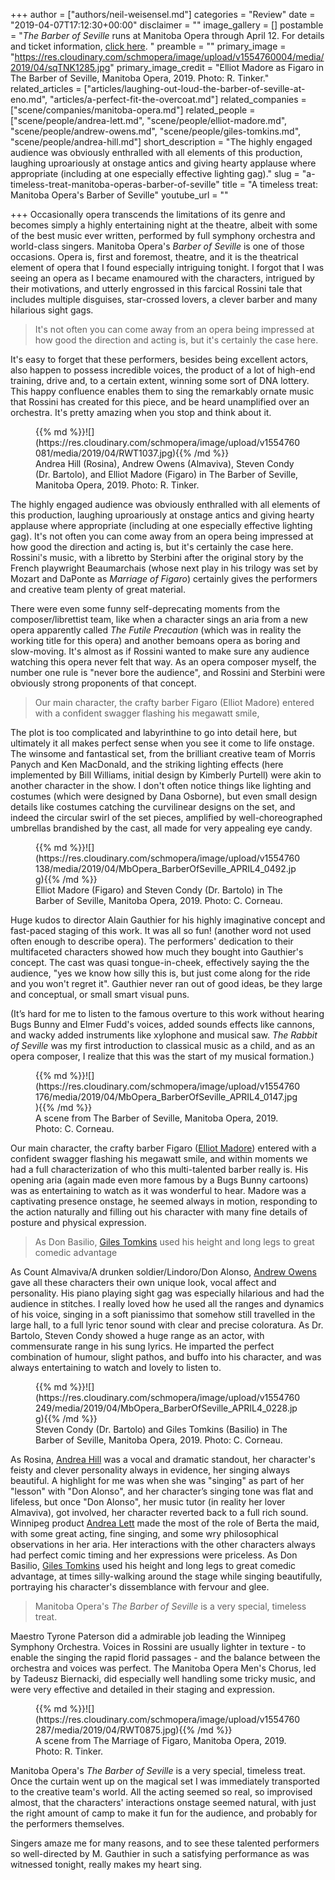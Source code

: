 +++
author = ["authors/neil-weisensel.md"]
categories = "Review"
date = "2019-04-07T17:12:30+00:00"
disclaimer = ""
image_gallery = []
postamble = "_The Barber of Seville_ runs at Manitoba Opera through April 12. For details and ticket information, [click here](https://mbopera.ca/season/the-barber-of-seville/). "
preamble = ""
primary_image = "https://res.cloudinary.com/schmopera/image/upload/v1554760004/media/2019/04/sqTNK1285.jpg"
primary_image_credit = "Elliot Madore as Figaro in The Barber of Seville, Manitoba Opera, 2019. Photo: R. Tinker."
related_articles = ["articles/laughing-out-loud-the-barber-of-seville-at-eno.md", "articles/a-perfect-fit-the-overcoat.md"]
related_companies = ["scene/companies/manitoba-opera.md"]
related_people = ["scene/people/andrea-lett.md", "scene/people/elliot-madore.md", "scene/people/andrew-owens.md", "scene/people/giles-tomkins.md", "scene/people/andrea-hill.md"]
short_description = "The highly engaged audience was obviously enthralled with all elements of this production, laughing uproariously at onstage antics and giving hearty applause where appropriate (including at one especially effective lighting gag)."
slug = "a-timeless-treat-manitoba-operas-barber-of-seville"
title = "A timeless treat: Manitoba Opera's Barber of Seville"
youtube_url = ""

+++
Occasionally opera transcends the limitations of its genre and becomes simply a highly entertaining night at the theatre, albeit with some of the best music ever written, performed by full symphony orchestra and world-class singers. Manitoba Opera's _Barber of Seville_ is one of those occasions. Opera is, first and foremost, theatre, and it is the theatrical element of opera that I found especially intriguing tonight. I forgot that I was seeing an opera as I became enamoured with the characters, intrigued by their motivations, and utterly engrossed in this farcical Rossini tale that includes multiple disguises, star-crossed lovers, a clever barber and many hilarious sight gags.

>It's not often you can come away from an opera being impressed at how good the direction and acting is, but it's certainly the case here.

It's easy to forget that these performers, besides being excellent actors, also happen to possess incredible voices, the product of a lot of high-end training, drive and, to a certain extent, winning some sort of DNA lottery. This happy confluence enables them to sing the remarkably ornate music that Rossini has created for this piece, and be heard unamplified over an orchestra. It's pretty amazing when you stop and think about it.

<figure data-type="image">{{% md %}}![](https://res.cloudinary.com/schmopera/image/upload/v1554760081/media/2019/04/RWT1037.jpg){{% /md %}}

<figcaption>Andrea Hill (Rosina), Andrew Owens (Almaviva), Steven Condy (Dr. Bartolo), and Elliot Madore (Figaro) in The Barber of Seville, Manitoba Opera, 2019. Photo: R. Tinker.</figcaption>

</figure>

The highly engaged audience was obviously enthralled with all elements of this production, laughing uproariously at onstage antics and giving hearty applause where appropriate (including at one especially effective lighting gag). It's not often you can come away from an opera being impressed at how good the direction and acting is, but it's certainly the case here. Rossini's music, with a libretto by Sterbini after the original story by the French playwright Beaumarchais (whose next play in his trilogy was set by Mozart and DaPonte as _Marriage of Figaro_) certainly gives the performers and creative team plenty of great material.

 There were even some funny self-deprecating moments from the composer/librettist team, like when a character sings an aria from a new opera apparently called _The Futile Precaution_ (which was in reality the working title for this opera) and another bemoans opera as boring and slow-moving. It's almost as if Rossini wanted to make sure any audience watching this opera never felt that way. As an opera composer myself, the number one rule is "never bore the audience", and Rossini and Sterbini were obviously strong proponents of that concept.

>Our main character, the crafty barber Figaro (Elliot Madore) entered with a confident swagger flashing his megawatt smile,

The plot is too complicated and labyrinthine to go into detail here, but ultimately it all makes perfect sense when you see it come to life onstage. The winsome and fantastical set, from the brilliant creative team of Morris Panych and Ken MacDonald, and the striking lighting effects (here implemented by Bill Williams, initial design by Kimberly Purtell) were akin to another character in the show. I don't often notice things like lighting and costumes (which were designed by Dana Osborne), but even small design details like costumes catching the curvilinear designs on the set, and indeed the circular swirl of the set pieces, amplified by well-choreographed umbrellas brandished by the cast, all made for very appealing eye candy.

<figure data-type="image">{{% md %}}![](https://res.cloudinary.com/schmopera/image/upload/v1554760138/media/2019/04/MbOpera_BarberOfSeville_APRIL4_0492.jpg){{% /md %}}

<figcaption>Elliot Madore (Figaro) and Steven Condy (Dr. Bartolo) in The Barber of Seville, Manitoba Opera, 2019. Photo: C. Corneau.</figcaption>

</figure>

Huge kudos to director Alain Gauthier for his highly imaginative concept and fast-paced staging of this work. It was all so fun! (another word not used often enough to describe opera). The performers' dedication to their multifaceted characters showed how much they bought into Gauthier's concept. The cast was quasi tongue-in-cheek, effectively saying the the audience, "yes we know how silly this is, but just come along for the ride and you won't regret it". Gauthier never ran out of good ideas, be they large and conceptual, or small smart visual puns.

(It’s hard for me to listen to the famous overture to this work without hearing Bugs Bunny and Elmer Fudd's voices, added sounds effects like cannons, and wacky added instruments like xylophone and musical saw. _The Rabbit of Seville_ was my first introduction to classical music as a child, and as an opera composer, I realize that this was the start of my musical formation.)

<figure data-type="image">{{% md %}}![](https://res.cloudinary.com/schmopera/image/upload/v1554760176/media/2019/04/MbOpera_BarberOfSeville_APRIL4_0147.jpg){{% /md %}}

<figcaption>A scene from The Barber of Seville, Manitoba Opera, 2019. Photo: C. Corneau.</figcaption>

</figure>

Our main character, the crafty barber Figaro ([Elliot Madore](/scene/people/elliot-madore/)) entered with a confident swagger flashing his megawatt smile, and within moments we had a full characterization of who this multi-talented barber really is. His opening aria (again made even more famous by a Bugs Bunny cartoons) was as entertaining to watch as it was wonderful to hear.  Madore was a captivating presence onstage, he seemed always in motion, responding to the action naturally and filling out his character with many fine details of posture and physical expression. 

>As Don Basilio, [Giles Tomkins](/scene/people/giles-tomkins/) used his height and long legs to great comedic advantage

As Count Almaviva/A drunken soldier/Lindoro/Don Alonso, [Andrew Owens](/scene/people/andrew-owens/) gave all these characters their own unique look, vocal affect and personality. His piano playing sight gag was especially hilarious and had the audience in stitches. I really loved how he used all the ranges and dynamics of his voice, singing in a soft pianissimo that somehow still travelled in the large hall, to a full lyric tenor sound with clear and precise coloratura. As Dr. Bartolo, Steven Condy showed a huge range as an actor, with  commensurate range in his sung lyrics. He imparted the perfect combination of humour, slight pathos, and buffo into his character, and was always entertaining to watch and lovely to listen to.

<figure data-type="image">{{% md %}}![](https://res.cloudinary.com/schmopera/image/upload/v1554760249/media/2019/04/MbOpera_BarberOfSeville_APRIL4_0228.jpg){{% /md %}}

<figcaption>Steven Condy (Dr. Bartolo) and Giles Tomkins (Basilio) in The Barber of Seville, Manitoba Opera, 2019. Photo: C. Corneau.</figcaption>

</figure>

As Rosina, [Andrea Hill](/scene/people/andrea-hill/) was a vocal and dramatic standout, her character's feisty and clever personality always in evidence, her singing always beautiful. A highlight for me was when she was "singing" as part of her "lesson" with "Don Alonso", and her character’s singing tone was flat and lifeless, but once "Don Alonso", her music tutor (in reality her lover Almaviva), got involved, her character reverted back to a full rich sound. Winnipeg product [Andrea Lett](/scene/people/andrea-lett/) made the most of the role of Berta the maid, with some great acting, fine singing, and some wry philosophical observations in her aria. Her interactions with the other characters always had perfect comic timing and her expressions were priceless. As Don Basilio, [Giles Tomkins](/scene/people/giles-tomkins/) used his height and long legs to great comedic advantage, at times silly-walking around the stage while singing beautifully, portraying his character's dissemblance with fervour and glee.

>Manitoba Opera's _The Barber of Seville_ is a very special, timeless treat.

Maestro Tyrone Paterson did a admirable job leading the Winnipeg Symphony Orchestra. Voices in Rossini are usually lighter in texture - to enable the singing the rapid florid passages - and the balance between the orchestra and voices was perfect. The Manitoba Opera Men's Chorus, led by Tadeusz Biernacki, did especially well handling some tricky music, and were very effective and detailed in their staging and expression.

<figure data-type="image">{{% md %}}![](https://res.cloudinary.com/schmopera/image/upload/v1554760287/media/2019/04/RWT0875.jpg){{% /md %}}

<figcaption>A scene from The Marriage of Figaro, Manitoba Opera, 2019. Photo: R. Tinker.</figcaption>

</figure>

Manitoba Opera's _The Barber of Seville_ is a very special, timeless treat. Once the curtain went up on the magical set I was immediately transported to the creative team's world. All the acting seemed so real, so improvised almost, that the characters' interactions onstage seemed natural, with just the right amount of camp to make it fun for the audience, and probably for the performers themselves.

Singers amaze me for many reasons, and to see these talented performers so well-directed by M. Gauthier in such a satisfying performance as was witnessed tonight, really makes my heart sing.